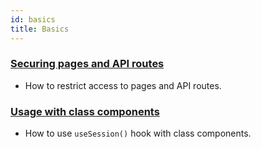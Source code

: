 ```yaml
---
id: basics
title: Basics
---
```


### [Securing pages and API routes](/tutorials/securing-pages-and-api-routes)

- How to restrict access to pages and API routes.

### [Usage with class components](/tutorials/usage-with-class-components)

- How to use `useSession()` hook with class components.
